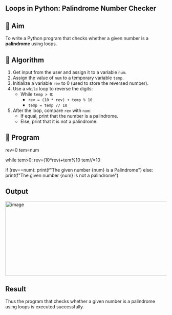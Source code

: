 ## Loops in Python: Palindrome Number Checker

## 🎯 Aim
To write a Python program that checks whether a given number is a **palindrome** using loops.

## 🧠 Algorithm
1. Get input from the user and assign it to a variable `num`.
2. Assign the value of `num` to a temporary variable `temp`.
3. Initialize a variable `rev` to 0 (used to store the reversed number).
4. Use a `while` loop to reverse the digits:
   - While `temp > 0`:
     - `rev = (10 * rev) + temp % 10`
     - `temp = temp // 10`
5. After the loop, compare `rev` with `num`:
   - If equal, print that the number is a palindrome.
   - Else, print that it is not a palindrome.

## 🧾 Program
rev=0 tem=num

while tem>0: rev=(10*rev)+tem%10 tem//=10

if (rev==num): print(f"The given number {num} is a Palindrome") else: print(f"The given number {num} is not a palindrome")
## Output
<img width="837" height="232" alt="image" src="https://github.com/user-attachments/assets/f4b589ba-5a9b-4c3c-9882-782bf86845e5" />

## Result
Thus the program that checks whether a given number is a palindrome using loops is executed successfully.


